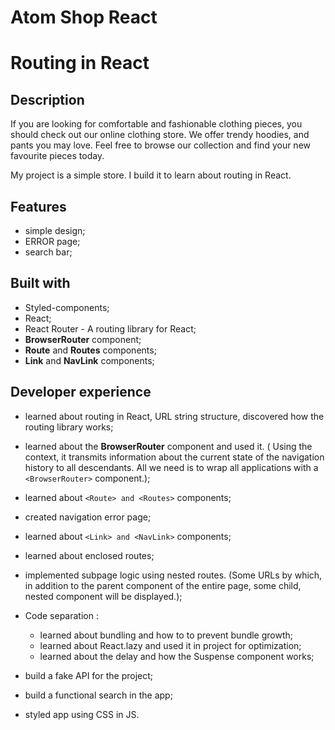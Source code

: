 # Atom Shop React

# Routing in React

## Description

If you are looking for comfortable and fashionable clothing pieces, you should check out our online clothing store. We offer trendy hoodies, and pants you may love. Feel free to browse our collection and find your new favourite pieces today.

My project is a simple store. I build it to learn about routing in React.

## Features

-   simple design;
-   ERROR page;
-   search bar;

## Built with

-   Styled-components;
-   React;
-   React Router - A routing library for React;
-   **BrowserRouter** component;
-   **Route** and **Routes** components;
-   **Link** and **NavLink** components;

## Developer experience

-   learned about routing in React, URL string structure, discovered how the routing library works;
-   learned about the **BrowserRouter** component and used it. ( Using the context, it transmits information about the current state of the navigation history to all descendants. All we need is to wrap all applications with a `<BrowserRouter>` component.);
-   learned about `<Route> and <Routes>` components;
-   created navigation error page;
-   learned about `<Link> and <NavLink>` components;
-   learned about enclosed routes;
-   implemented subpage logic using nested routes. (Some URLs by which, in addition to the parent component of the entire page, some child, nested component will be displayed.);
-   Code separation :

	-   learned about bundling and how to to prevent bundle growth;
	-   learned about React.lazy and used it in project for optimization;
	-   learned about the delay and how the Suspense component works;

-  build a fake API for the project;
-  build a functional search in the app;
-  styled app using CSS in JS.
